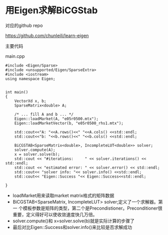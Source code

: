 # 用Eigen求解BiCGStab

对应的github repo

https://github.com/chunleili/learn-eigen

主要代码

main.cpp
```
#include <Eigen/Sparse>
#include <unsupported/Eigen/SparseExtra>
#include <iostream>
using namespace Eigen;


int main()
{
    VectorXd x, b;
    SparseMatrix<double> A;

    /* ... fill A and b ... */
    Eigen::loadMarket(A, "e05r0500.mtx");
    Eigen::loadMarketVector(b, "e05r0500_rhs1.mtx");

    std::cout<<"A: "<<A.rows()<<" "<<A.cols() <<std::endl;
    std::cout<<"b: "<<b.rows()<<" "<<b.cols() <<std::endl;

    BiCGSTAB<SparseMatrix<double>, IncompleteLUT<double>> solver;
    solver.compute(A);
    x = solver.solve(b);
    std::cout << "#iterations:     " << solver.iterations() << std::endl;
    std::cout << "estimated error: " << solver.error() << std::endl;
    std::cout<< "solver info: "<< solver.info() <<std::endl;
    std::cout<< "Eigen::Success "<< Eigen::Success<<std::endl;
    
}
```

- loadMarket用来读取market matrix格式的矩阵数据
- BiCGSTAB<SparseMatrix<double>, IncompleteLUT<double>> solver;定义了一个求解器。第一
    个模板参数是矩阵的类型，第二个是Precondistioner。Preconditioner很重要，定义得好可以使收敛速度快几万倍。
- solver.compute()和 x=solver.solve(b)就是实际计算的步骤了
- 最后对比Eigen::Success和solver.info()来比较是否求解成功
  
  
  
  
  
  
  
  
